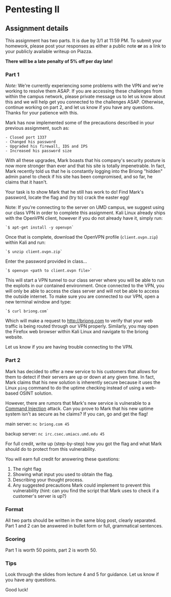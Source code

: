 Pentesting II
======

## Assignment details

This assignment has two parts. It is due by 3/1 at 11:59 PM.
To submit your homework, please post your responses as either a public note **or** as a link
to your publicly available writeup on Piazza.


**There will be a late penalty of 5% off per day late!**

### Part 1

*Note:* We're currently experiencing some problems with the VPN and we're working to resolve them ASAP.
If you are accessing these challenges from within the campus network, please private message us to let us know
about this and we will help get you connected to the challenges ASAP. Otherwise, continue working on part 2,
and let us know if you have any questions. Thanks for your patience with this.


Mark has now implemented some of the precautions described in your previous assignment, such as:

    - Closed port 1337
    - Changed his password
    - Upgraded his firewall, IDS and IPS
    - Increased his password size

With all these upgrades, Mark boasts that his company's security posture is now more stronger than ever and that his site is totally impenetrable.
In fact, Mark recently told us that he is constantly logging into the Briong "hidden" admin panel to check if his site has been compromised, and so
far, he claims that it hasn't.

Your task is to show Mark that he still has work to do! Find Mark's password, locate the flag and (try to) crack the easter egg!

Note: If you're connecting to the server on UMD campus, we suggest using our class VPN in order to complete this assignment. Kali Linux already ships with the OpenVPN client, however if you do not already have it, simply run:

    `$ apt-get install -y openvpn`

Once that is complete, download the OpenVPN profile (`client.ovpn.zip`) within Kali and run:

    `$ unzip client.ovpn.zip`

Enter the password provided in class...

    `$ openvpn <path to client.ovpn file>`

This will start a VPN tunnel to our class server where you will be able to run the exploits in our contained environment.
Once connected to the VPN, you will only be able to access the class server and will not be able to access the outside internet.
To make sure you are connected to our VPN, open a new terminal window and type:

    `$ curl briong.com`

Which will make a request to http://briong.com to verify that your web traffic is being routed through our VPN properly. Similarly, you may open
the Firefox web browser within Kali Linux and navigate to the briong website.

Let us know if you are having trouble connecting to the VPN.

### Part 2

Mark has decided to offer a new service to his customers that allows for them to detect if their servers are up or down at any given time.
In fact, Mark claims that his new solution is inherently secure because it uses the Linux `ping` command to do the uptime checking instead of using a web-based OSINT solution.

However, there are rumors that Mark's new service is vulnerable to a [Command Injection](https://www.owasp.org/index.php/Command_Injection) attack.
Can you prove to Mark that his new uptime system isn't as secure as he claims? If you can, go and get the flag!

main server:    `nc briong.com 45`

backup server:  `nc irc.csec.umiacs.umd.edu 45`

For full credit, write up (step-by-step) how you got the flag and what Mark should do to protect from this vulnerability.

You will earn full credit for answering these questions:
1. The right flag
2. Showing what input you used to obtain the flag.
3. Describing your thought process.
4. Any suggested precautions Mark could implement to prevent this vulnerability (hint: can you find the script that Mark uses to check if a customer's server is up?)

### Format

All two parts should be written in the same blog post, clearly separated.
Part 1 and 2 can be answered in bullet form or full, grammatical sentences.

### Scoring

Part 1 is worth 50 points, part 2 is worth 50.

### Tips

Look through the slides from lecture 4 and 5 for guidance. Let us know if you have any questions.

Good luck!
